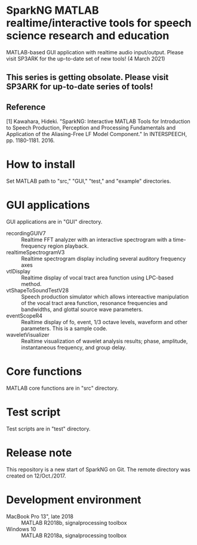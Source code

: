 

# SparkNG MATLAB realtime/interactive tools for speech science research and education

  MATLAB-based GUI application with realtime audio input/output. Please visit SP3ARK for the up-to-date set of new tools! (4 March 2021)
  
## This series is getting obsolate. Please visit SP3ARK for up-to-date series of tools!

## Reference

[1] Kawahara, Hideki. "SparkNG: Interactive MATLAB Tools for Introduction to Speech Production, Perception and Processing Fundamentals and Application of the Aliasing-Free LF Model Component." In INTERSPEECH, pp. 1180-1181. 2016.

# How to install

  Set MATLAB path to "src," "GUI," "test," and "example" directories.

# GUI applications

  GUI applications are in "GUI" directory.

<dl>
  <dt>recordingGUIV7</dt>
  <dd>Realtime FFT analyzer with an interactive spectrogram with a time-frequency region playback.</dd>
  <dt>realtimeSpectrogramV3</dt>
  <dd>Realtime spectrogram display including several auditory frequency axes</dd>
  <dt>vtlDisplay</dt>
  <dd>Realtime display of vocal tract area function using LPC-based method.</dd>
  <dt>vtShapeToSoundTestV28</dt>
  <dd>Speech production simulator which allows intereactive manipulation of the vocal tract area function, resonance frequencies and bandwidths, and glottal source wave parameters.</dd>
  <dt>eventScopeR4</dt>
  <dd>Realtime display of fo, event, 1/3 octave levels, waveform and other parameters. This is a sample code.</dd>
  <dt>waveletVisualizer</dt>
  <dd>Realtime visualization of wavelet analysis results; phase, amplitude, instantaneous frequency, and group delay.</dd>
</dl>

# Core functions

  MATLAB core functions are in "src" directory.

# Test script

  Test scripts are in "test" directory.

# Release note

  This repository is a new start of SparkNG on Git. 
The remote directory was created on 12/Oct./2017.

# Development environment

<dl>
  <dt>MacBook Pro 13", late 2018</dt>
  <dd>MATLAB R2018b, signalprocessing toolbox</dd>
  <dt>Windows 10</dt>
  <dd>MATLAB R2018a, signalprocessing toolbox</dd>
</dl>
